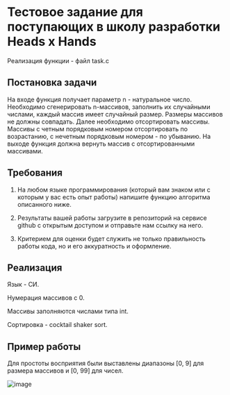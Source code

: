 # Тестовое задание для поступающих в школу разработки Heads x Hands

Реализация функции - файл task.c

## Постановка задачи

На входе функция получает параметр n - натуральное число. Необходимо сгенерировать n-массивов, заполнить их случайными числами, каждый массив имеет случайный размер. Размеры массивов не должны совпадать. Далее необходимо отсортировать массивы. Массивы с четным порядковым номером отсортировать по возрастанию, с нечетным порядковым номером - по убыванию. На выходе функция должна вернуть массив с отсортированными массивами.

## Требования
1. На любом языке программирования (который вам знаком или с которым у вас есть опыт работы) напишите функцию алгоритма описанного ниже.

2. Результаты вашей работы загрузите в репозиторий на сервисе github с открытым доступом и отправьте нам ссылку на него.

3. Критерием для оценки будет служить не только правильность работы кода, но и его аккуратность и оформление.

## Реализация

Язык - СИ.

Нумерация массивов с 0.

Массивы заполняются числами типа int.

Сортировка - cocktail shaker sort.

## Пример работы

Для простоты восприятия были выставлены диапазоны [0, 9] для размера массивов и [0, 99] для чисел.

![image](https://user-images.githubusercontent.com/98398064/154653876-e5c973c0-9c9a-42cc-ad11-0af60ffbda49.png)
